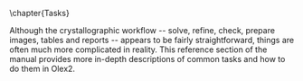 \chapter{Tasks}

Although the crystallographic workflow -- solve, refine, check, prepare images, tables and reports -- appears to be fairly straightforward, things are often much more complicated in reality. This reference section of the manual provides more in-depth descriptions of common tasks and how to do them in Olex2.
